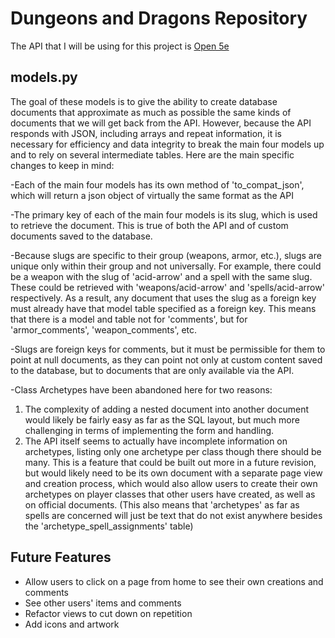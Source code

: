 # Dungeons and Dragons Repository

The API that I will be using for this project is [Open 5e](https://open5e.com/api-docs)

## models.py

The goal of these models is to give the ability to create database documents that approximate as much as possible the same kinds of documents that we will get back from the API. However, because the API responds with JSON, including arrays and repeat information, it is necessary for efficiency and data integrity to break the main four models up and to rely on several intermediate tables. Here are the main specific changes to keep in mind:

-Each of the main four models has its own method of 'to_compat_json', which will return a json object of virtually the same format as the API

-The primary key of each of the main four models is its slug, which is used to retrieve the document. This is true of both the API and of custom documents saved to the database.

-Because slugs are specific to their group (weapons, armor, etc.), slugs are unique only within their group and not universally. For example, there could be a weapon with the slug of 'acid-arrow' and a spell with the same slug. These could be retrieved with 'weapons/acid-arrow' and 'spells/acid-arrow' respectively. As a result, any document that uses the slug as a foreign key must already have that model table specified as a foreign key. This means that there is a model and table not for 'comments', but for 'armor_comments', 'weapon_comments', etc.

-Slugs are foreign keys for comments, but it must be permissible for them to point at null documents, as they can point not only at custom content saved to the database, but to documents that are only available via the API.

-Class Archetypes have been abandoned here for two reasons:
1. The complexity of adding a nested document into another document would likely be fairly easy as far as the SQL layout, but much more challenging in terms of implementing the form and handling.
2. The API itself seems to actually have incomplete information on archetypes, listing only one archetype per class though there should be many.
This is a feature that could be built out more in a future revision, but would likely need to be its own document with a separate page view and creation process, which would also allow users to create their own archetypes on player classes that other users have created, as well as on official documents. (This also means that 'archetypes' as far as spells are concerned will just be text that do not exist anywhere besides the 'archetype_spell_assignments' table)


## Future Features

- Allow users to click on a page from home to see their own creations and comments
- See other users' items and comments
- Refactor views to cut down on repetition
- Add icons and artwork
